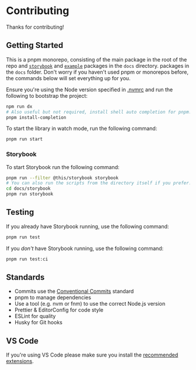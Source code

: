 # Contributing

Thanks for contributing!

## Getting Started

This is a pnpm monorepo, consisting of the main package in the root of the repo and [`storybook`](./storybook/) and [`example`](./example/) packages in the `docs` directory.
packages in the `docs` folder. Don't worry if you haven't used pnpm or monorepos before, the
commands below will set everything up for you.

Ensure you're using the Node version specified in [.nvmrc](../.nvmrc) and run the following to
bootstrap the project:

```sh
npm run dx
# Also useful but not required, install shell auto completion for pnpm.
pnpm install-completion
```

To start the library in watch mode, run the following command:

```sh
pnpm run start
```

### Storybook

To start Storybook run the following command:

```sh
pnpm run --filter @this/storybook storybook
# You can also run the scripts from the directory itself if you prefer.
cd docs/storybook
pnpm run storybook
```

## Testing

If you already have Storybook running, use the following command:

```sh
pnpm run test
```

If you _don't_ have Storybook running, use the following command:

```sh
pnpm run test:ci
```

## Standards

- Commits use the [Conventional Commits](https://conventionalcommits.org/) standard
- pnpm to manage dependencies
- Use a tool (e.g. nvm or fnm) to use the correct Node.js version
- Prettier & EditorConfig for code style
- ESLint for quality
- Husky for Git hooks

## VS Code

If you're using VS Code please make sure you install the [recommended extensions](../.vscode/extensions.json).
